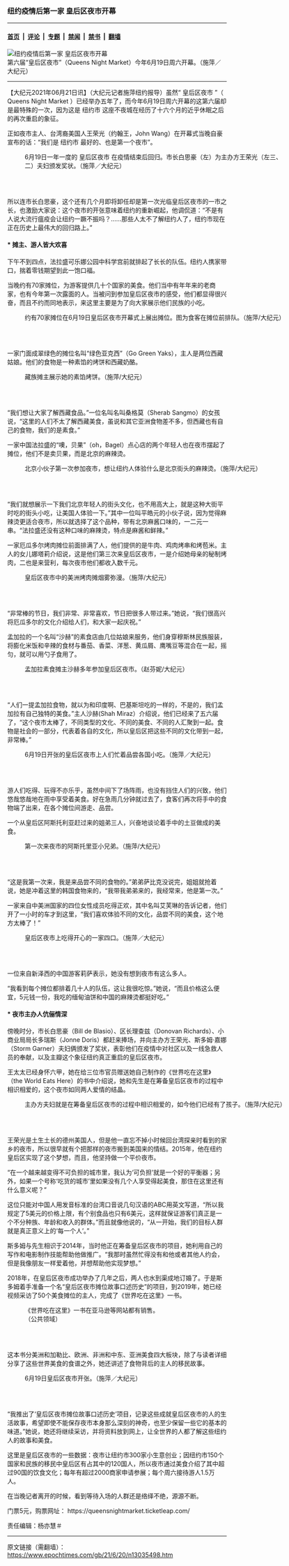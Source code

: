 ### 纽约疫情后第一家 皇后区夜市开幕

---

#### [首页](../../../..?n13035498) &nbsp;|&nbsp; [评论](../../../../../epoch-comment?n13035498) &nbsp;|&nbsp; [专题](../../../../../epoch-special?n13035498) &nbsp;|&nbsp; [禁闻](../../../../../epoch-news?n13035498) &nbsp;|&nbsp; [禁书](../../../../../books?n13035498) &nbsp;|&nbsp; [翻墙](https://github.com/gfw-breaker/nogfw/blob/master/README.md?n13035498)


<div><img alt="纽约疫情后第一家 皇后区夜市开幕" class="attachment-djy_600_400 size-djy_600_400 wp-post-image" src="https://i.epochtimes.com/assets/uploads/2021/06/id13035502-IMG_3327-600x400.jpg"/>
<div class="caption">
 第六届“皇后区夜市”（Queens Night Market）今年6月19日周六开幕。（施萍／大纪元）
</div></div><hr/><div class="post_content" id="artbody" itemprop="articleBody">
 <!-- article content begin -->
 <p>
  【大纪元2021年06月21日讯】（大纪元记者施萍纽约报导）虽然“
  <ok href="https://www.epochtimes.com/gb/tag/%E7%9A%87%E5%90%8E%E5%8C%BA%E5%A4%9C%E5%B8%82.html">
   皇后区夜市
  </ok>
  ”（
  <ok href="http://queensnightmarket.com/" rel="noopener noreferrer" target="_blank">
   Queens Night Market
  </ok>
  ）已经举办五年了，而今年6月19日周六开幕的这第六届却是最特殊的一次，因为这是
  <ok href="https://www.epochtimes.com/gb/tag/%E7%BA%BD%E7%BA%A6%E5%B8%82.html">
   纽约市
  </ok>
  这座不夜城在经历了十六个月的近乎休眠之后的再次重启的象征。
 </p>
 <p>
  正如夜市主人、台湾裔美国人王荣光（约翰王，John Wang）在开幕式当晚自豪宣布的话：“我们是
  <ok href="https://www.epochtimes.com/gb/tag/%E7%BA%BD%E7%BA%A6%E5%B8%82.html">
   纽约市
  </ok>
  最好的、也是第一个夜市”。
 </p>
 <figure aria-describedby="caption-attachment-13035503" class="wp-caption aligncenter" id="attachment_13035503" style="width: 600px">
  <ok href="https://i.epochtimes.com/assets/uploads/2021/06/id13035503-IMG_3333.jpg" target="_blank">
   <img alt="" class="size-large wp-image-13035503" src="https://i.epochtimes.com/assets/uploads/2021/06/id13035503-IMG_3333-600x450.jpg"/>
  </ok>
  <br/><figcaption class="wp-caption-text" id="caption-attachment-13035503">
   6月19日一年一度的
   <ok href="https://www.epochtimes.com/gb/tag/%E7%9A%87%E5%90%8E%E5%8C%BA%E5%A4%9C%E5%B8%82.html">
    皇后区夜市
   </ok>
   在疫情结束后回归。市长白思豪（左）为主办方王荣光（左三、二）夫妇颁发奖状。（施萍／大纪元）
  </figcaption><br/>
 </figure><br/>
 <p>
  所以连市长白思豪，这个还有几个月即将卸任却是第一次光临皇后区夜市的一市之长，也激励大家说：这个夜市的开张意味着纽约的重新崛起，他调侃道：“不是有人说大流行瘟疫会让纽约一蹶不振吗？……那些人太不了解纽约人了，纽约市现在正在历史上最伟大的回归路上。”
 </p>
 <h4>
  * 摊主、游人皆大欢喜
 </h4>
 <p>
  下午不到四点，法拉盛可乐娜公园中科学宫前就排起了长长的队伍。纽约人携家带口，揣着零钱期望到此一饱口福。
 </p>
 <p>
  当晚约有70家摊位，为游客提供几十个国家的美食。他们当中有年年来的老商家，也有今年第一次露面的人。当被问到参加皇后区夜市的感受，他们都显得很兴奋，而且不约而同地表示，来这里主要是为了向大家展示他们民族的小吃。
 </p>
 <figure aria-describedby="caption-attachment-13035508" class="wp-caption aligncenter" id="attachment_13035508" style="width: 600px">
  <ok href="https://i.epochtimes.com/assets/uploads/2021/06/id13035508-IMG_3307.jpg" target="_blank">
   <img alt="" class="size-large wp-image-13035508" src="https://i.epochtimes.com/assets/uploads/2021/06/id13035508-IMG_3307-600x450.jpg"/>
  </ok>
  <br/><figcaption class="wp-caption-text" id="caption-attachment-13035508">
   约有70家摊位在6月19日皇后区夜市开幕式上展出摊位。图为食客在摊位前排队。（施萍/大纪元）
  </figcaption><br/>
 </figure><br/>
 <p>
  一家门面成翠绿色的摊位名叫“绿色亚克西”（Go Green Yaks），主人是两位西藏姑娘。他们的食物是一种素馅的烤饼和西藏奶酪。
 </p>
 <figure aria-describedby="caption-attachment-13035514" class="wp-caption aligncenter" id="attachment_13035514" style="width: 600px">
  <ok href="https://i.epochtimes.com/assets/uploads/2021/06/id13035514-IMG_3311.jpg" target="_blank">
   <img alt="" class="size-large wp-image-13035514" src="https://i.epochtimes.com/assets/uploads/2021/06/id13035514-IMG_3311-600x450.jpg"/>
  </ok>
  <br/><figcaption class="wp-caption-text" id="caption-attachment-13035514">
   藏族摊主展示她的素馅烤饼。（施萍/大纪元）
  </figcaption><br/>
 </figure><br/>
 <p>
  “我们想让大家了解西藏食品。”一位名叫名叫桑格莫（Sherab Sangmo）的女孩说，“这里的人们不太了解西藏美食，虽说和其它亚洲食物差不多，但西藏也有自己的食物，我们的是素食。”
 </p>
 <p>
  一家中国法拉盛的“噢，贝果”（oh，Bagel）点心店的两个年轻人也在夜市摆起了摊位，他们不是卖贝果，而是北京的麻辣烫。
 </p>
 <figure aria-describedby="caption-attachment-13035515" class="wp-caption aligncenter" id="attachment_13035515" style="width: 600px">
  <ok href="https://i.epochtimes.com/assets/uploads/2021/06/id13035515-IMG_3317.jpg" target="_blank">
   <img alt="" class="size-large wp-image-13035515" src="https://i.epochtimes.com/assets/uploads/2021/06/id13035515-IMG_3317-600x450.jpg"/>
  </ok>
  <br/><figcaption class="wp-caption-text" id="caption-attachment-13035515">
   北京小伙子第一次参加夜市，想让纽约人体验什么是北京街头的麻辣烫。（施萍/大纪元）
  </figcaption><br/>
 </figure><br/>
 <p>
  “我们就想展示一下我们北京年轻人的街头文化，也不用高大上，就是这种大街平时吃的街头小吃，让美国人体验一下。”其中一位叫平皓元的小伙子说，因为觉得麻辣烫更适合夜市，所以就选择了这个品种，带有北京麻酱口味的，一二元一串。“法拉盛还没有这种口味的麻辣烫，特点是麻酱和鲜辣。”
 </p>
 <p>
  一家厄瓜多尔烤肉摊位前面排满了人，他们提供的是牛肉、鸡肉烤串和烤苞米。主人的女儿娜塔莉介绍说，这是他们第三次来皇后区夜市，一是介绍她母亲的秘制烤肉，二也是来营利，每次夜市他们都收入数千元。
 </p>
 <figure aria-describedby="caption-attachment-13035516" class="wp-caption aligncenter" id="attachment_13035516" style="width: 600px">
  <ok href="https://i.epochtimes.com/assets/uploads/2021/06/id13035516-IMG_3326.jpg" target="_blank">
   <img alt="" class="size-large wp-image-13035516" src="https://i.epochtimes.com/assets/uploads/2021/06/id13035516-IMG_3326-600x450.jpg"/>
  </ok>
  <br/><figcaption class="wp-caption-text" id="caption-attachment-13035516">
   皇后区夜市中的美洲烤肉摊烟雾弥漫。（施萍/大纪元）
  </figcaption><br/>
 </figure><br/>
 <p>
  “非常棒的节日，我们非常、非常喜欢，节日把很多人带过来。”她说，“我们很高兴将厄瓜多尔的文化介绍给人们，和大家一起庆祝。”
 </p>
 <p>
  孟加拉的一个名叫“沙赫”的素食店由几位姑娘来服务，他们身穿穆斯林民族服装，将膨化米饭和辛辣的食材与番茄、香菜、洋葱、黄瓜屑、鹰嘴豆等混合在一起，摇匀，就可以用勺子食用了。
 </p>
 <figure aria-describedby="caption-attachment-13035635" class="wp-caption aligncenter" id="attachment_13035635" style="width: 600px">
  <ok href="https://i.epochtimes.com/assets/uploads/2021/06/id13035635-DSC_1061.jpg" target="_blank">
   <img alt="" class="size-large wp-image-13035635" src="https://i.epochtimes.com/assets/uploads/2021/06/id13035635-DSC_1061-600x400.jpg"/>
  </ok>
  <br/><figcaption class="wp-caption-text" id="caption-attachment-13035635">
   孟加拉素食摊主沙赫多年参加皇后区夜市。（赵芬妮/大纪元）
  </figcaption><br/>
 </figure><br/>
 <p>
  “人们一提孟加拉食物，就以为和印度啊、巴基斯坦吃的一样的，不是的，我们孟加拉有自己独特的美食。”主人沙赫(Shah Miraz）介绍说，他们已经来了五六届了，“这个夜市太棒了，不同类型的文化、不同的美食、不同的人汇聚到一起。食物是社会的一部分，代表着各自的文化，所以皇后区把这些不同的文化带到一起，非常棒。”
 </p>
 <figure aria-describedby="caption-attachment-13035519" class="wp-caption aligncenter" id="attachment_13035519" style="width: 600px">
  <ok href="https://i.epochtimes.com/assets/uploads/2021/06/id13035519-IMG_3313.jpg" target="_blank">
   <img alt="" class="size-large wp-image-13035519" src="https://i.epochtimes.com/assets/uploads/2021/06/id13035519-IMG_3313-600x450.jpg"/>
  </ok>
  <br/><figcaption class="wp-caption-text" id="caption-attachment-13035519">
   6月19日开张的皇后区夜市上人们忙着品尝各国小吃。（施萍／大纪元）
  </figcaption><br/>
 </figure><br/>
 <p>
  游人们吃得、玩得不亦乐乎，虽然中间下了场阵雨，也没有挡住人们的兴致，他们悠哉悠哉地在雨中享受着美食。好在急雨几分钟就过去了，食客们再次将手中的食物端了出来，在各个摊位间游走、品尝。
 </p>
 <p>
  一个从皇后区阿斯托利亚赶过来的姐弟三人，兴奋地谈论着手中的土豆做成的美食。
 </p>
 <figure aria-describedby="caption-attachment-13035521" class="wp-caption aligncenter" id="attachment_13035521" style="width: 600px">
  <ok href="https://i.epochtimes.com/assets/uploads/2021/06/id13035521-IMG_3312.jpg" target="_blank">
   <img alt="" class="size-large wp-image-13035521" src="https://i.epochtimes.com/assets/uploads/2021/06/id13035521-IMG_3312-600x450.jpg"/>
  </ok>
  <br/><figcaption class="wp-caption-text" id="caption-attachment-13035521">
   第一次来夜市的阿斯托里亚小兄弟。（施萍/大纪元）
  </figcaption><br/>
 </figure><br/>
 <p>
  “这是我第一次来，我是来品尝不同的食物的。”弟弟萨比克没说完，姐姐就抢着说，她是冲着这里的韩国食物来的，“我带我弟弟来的，我经常来，他是第一次。”
 </p>
 <p>
  一家来自中美洲国家的四位女性成员吃得正欢，其中名叫艾芙琳的告诉记者，他们开了一小时的车才到这里，“我们喜欢体验不同的文化，品尝不同的美食，这个地方太棒了！”
 </p>
 <figure aria-describedby="caption-attachment-13035523" class="wp-caption aligncenter" id="attachment_13035523" style="width: 600px">
  <ok href="https://i.epochtimes.com/assets/uploads/2021/06/id13035523-IMG_3320.jpg" target="_blank">
   <img alt="" class="size-large wp-image-13035523" src="https://i.epochtimes.com/assets/uploads/2021/06/id13035523-IMG_3320-600x450.jpg"/>
  </ok>
  <br/><figcaption class="wp-caption-text" id="caption-attachment-13035523">
   皇后区夜市上吃得开心的一家四口。（施萍／大纪元）
  </figcaption><br/>
 </figure><br/>
 <p>
  一位来自新泽西的中国游客莉萨表示，她没有想到夜市有这么多人。
 </p>
 <p>
  “我看到每个摊位都排着几十人的队伍，这让我很吃惊。”她说，“而且价格这么便宜，5元钱一份，我吃的缅甸油饼和中国的麻辣烫都挺好吃。”
 </p>
 <h4>
  * 夜市主办人伉俪情深
 </h4>
 <p>
  傍晚时分，市长白思豪（Bill de Blasio）、区长理查兹（Donovan Richards）、小商业局局长多瑞斯（Jonne Doris）都赶来捧场，并向主办方王荣光、斯多姆‧嘉娜（Storm Garner）夫妇俩颁发了奖状，表彰他们在疫情中对社区以及一线急救人员的奉献，以及主瓣这个象征纽约真正重启的皇后区夜市。
 </p>
 <p>
  王太太已经身怀六甲，她在给三位市官员赠送她自己制作的《世界吃在这里》（the World Eats Here）的书中介绍说，她和先生是在筹备皇后区夜市的过程中相识相爱的，这个夜市如同两人爱情的结晶。
 </p>
 <figure aria-describedby="caption-attachment-13035525" class="wp-caption aligncenter" id="attachment_13035525" style="width: 600px">
  <ok href="https://i.epochtimes.com/assets/uploads/2021/06/id13035525-IMG_3342.jpg" target="_blank">
   <img alt="" class="size-large wp-image-13035525" src="https://i.epochtimes.com/assets/uploads/2021/06/id13035525-IMG_3342-600x450.jpg"/>
  </ok>
  <br/><figcaption class="wp-caption-text" id="caption-attachment-13035525">
   主办方夫妇就是在筹备皇后区夜市的过程中相识相爱的，如今他们已经有了孩子。（施萍/大纪元）
  </figcaption><br/>
 </figure><br/>
 <p>
  王荣光是土生土长的德州美国人，但是他一直忘不掉小时候回台湾探亲时看到的家乡的夜市，所以很早就有个把那样的夜市搬到美国来的情结。2015年，他在纽约皇后区实现了这个梦想，而且，他坚持做一个平价夜市。
 </p>
 <p>
  “在一个越来越变得不可负担的城市里，我认为‘可负担’就是一个好的平衡器；另外，如果一个号称‘吃货的城市’里如果没有几个人享受得起美食，那住在这里还有什么意义呢？”
 </p>
 <p>
  这位只能对中国人用发音标准的台湾口音说几句汉语的ABC用英文写道，“所以我规定了5美元的价格上限，有个别食品也只有6美元，这样就保证游客们真正是一个不分种族、年龄和收入的群体。”而且就像他说的，“从一开始，我们的目标人群就是真正意义上的‘每一个人’。”
 </p>
 <p>
  斯多姆与先生相识于2014年，当时他正在筹备皇后区夜市的项目，她利用自己的写作和电影制作技能帮助他做推广。“我那时虽然忙得没有和他或者其他人约会，但是我像朋友一样爱着他，并想帮助他实现梦想。”
 </p>
 <p>
  2018年，在皇后区夜市成功举办了几年之后，两人也水到渠成地订婚了。于是斯多姆着手准备一个名“皇后区夜市摊位故事口述历史”的项目，到2019年，她已经视频采访了50个美食摊位的主人，完成了《世界吃在这里》一书。
 </p>
 <figure aria-describedby="caption-attachment-13035623" class="wp-caption aligncenter" id="attachment_13035623" style="width: 318px">
  <ok href="https://i.epochtimes.com/assets/uploads/2021/06/id13035623-51952450._SX318_SY475_.jpg" target="_blank">
   <img alt="" class="size-full wp-image-13035623" src="https://i.epochtimes.com/assets/uploads/2021/06/id13035623-51952450._SX318_SY475_.jpg"/>
  </ok>
  <br/><figcaption class="wp-caption-text" id="caption-attachment-13035623">
   《世界吃在这里》一书在亚马逊等网站都有销售。（公共领域）
  </figcaption><br/>
 </figure><br/>
 <p>
  这本书分美洲和加勒比、欧洲、非洲和中东、亚洲美食四大板块，除了与读者详细分享了这些世界美食的食谱之外，她还讲述了食物背后的主人的移民故事。
 </p>
 <figure aria-describedby="caption-attachment-13035528" class="wp-caption aligncenter" id="attachment_13035528" style="width: 600px">
  <ok href="https://i.epochtimes.com/assets/uploads/2021/06/id13035528-IMG_3309.jpg" target="_blank">
   <img alt="" class="size-large wp-image-13035528" src="https://i.epochtimes.com/assets/uploads/2021/06/id13035528-IMG_3309-600x450.jpg"/>
  </ok>
  <br/><figcaption class="wp-caption-text" id="caption-attachment-13035528">
   6月19日皇后区夜市开张。（施萍／大纪元）
  </figcaption><br/>
 </figure><br/>
 <p>
  “我推出了‘皇后区夜市摊位故事口述历史’项目，记录这些成就皇后区夜市的人的生活故事，希望即使不能保存夜市本身那么深刻的神奇，也至少保留一些它的基本的味道。”她说，她还将继续采访，并将资料放到网上，让全世界的人都了解这些纽约人的故事和美食。
 </p>
 <p>
  这里是皇后区夜市的一些数据：夜市让纽约市300家小生意创业；因纽约市150个国家和民族的移民中皇后区有占其中的120国人，所以夜市通过美食介绍了其中超过90国的饮食文化；每年有超过2000商家申请参展；每个周六接待游人1.5万人。
 </p>
 <p>
  在当晚记者离开的时候，看到等待入场的人群还是络绎不绝，源源不断。
 </p>
 <p>
  门票5元，购票网址：
  <ok href="https://queensnightmarket.ticketleap.com/" rel="noopener noreferrer" target="_blank">
   https://queensnightmarket.ticketleap.com/
  </ok>
 </p>
 <p>
  责任编辑：杨亦慧＃
 </p>
 <!-- article content end -->
 <div id="below_article_ad">
 </div>
</div>


---

原文链接（需翻墙）：https://www.epochtimes.com/gb/21/6/20/n13035498.htm